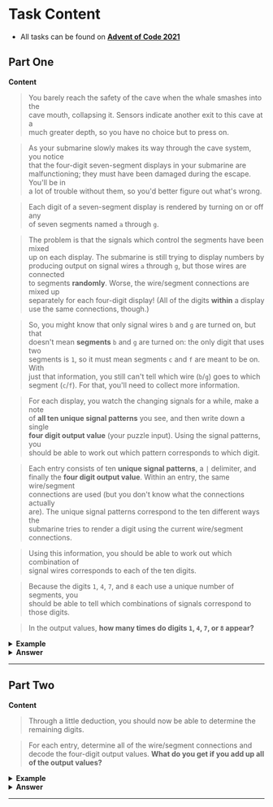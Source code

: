 # Task Content
 - All tasks can be found on **[Advent of Code 2021](https://adventofcode.com/2021)** 
 
## Part One

**Content**

> You barely reach the safety of the cave when the whale smashes into the  
> cave mouth, collapsing it. Sensors indicate another exit to this cave at a  
> much greater depth, so you have no choice but to press on.

> As your submarine slowly makes its way through the cave system, you notice  
> that the four-digit seven-segment displays in your submarine are  
> malfunctioning; they must have been damaged during the escape. You'll be in  
> a lot of trouble without them, so you'd better figure out what's wrong. 

> Each digit of a seven-segment display is rendered by turning on or off any  
> of seven segments named `a` through `g`.

> The problem is that the signals which control the segments have been mixed  
> up on each display. The submarine is still trying to display numbers by  
> producing output on signal wires `a` through `g`, but those wires are connected  
> to segments **randomly**. Worse, the wire/segment connections are mixed up  
> separately for each four-digit display! (All of the digits **within** a display  
> use the same connections, though.)

> So, you might know that only signal wires `b` and `g` are turned on, but that  
> doesn't mean **segments** `b` and `g` are turned on: the only digit that uses two  
> segments is `1`, so it must mean segments `c` and `f` are meant to be on. With   
> just that information, you still can't tell which wire (`b`/`g`) goes to which  
> segment (`c`/`f`). For that, you'll need to collect more information.

> For each display, you watch the changing signals for a while, make a note  
> of **all ten unique signal patterns** you see, and then write down a single  
> **four digit output value** (your puzzle input). Using the signal patterns, you  
> should be able to work out which pattern corresponds to which digit.

> Each entry consists of ten **unique signal patterns**, a `|` delimiter, and  
> finally the **four digit output value**. Within an entry, the same wire/segment  
> connections are used (but you don't know what the connections actually  
> are). The unique signal patterns correspond to the ten different ways the  
> submarine tries to render a digit using the current wire/segment connections. 

> Using this information, you should be able to work out which combination of  
> signal wires corresponds to each of the ten digits. 

> Because the digits `1`, `4`, `7`, and `8` each use a unique number of segments, you  
> should be able to tell which combinations of signals correspond to those digits.

> In the output values, **how many times do digits `1`, `4`, `7`, or `8` appear?**

<details>
  <summary><strong> Example </strong></summary>
<pre>
  0:      1:      2:      3:      4:      5:      6:      7:      8:      9:
 aaaa    ....    aaaa    aaaa    ....    aaaa    aaaa    aaaa    aaaa    aaaa
b    c  .    c  .    c  .    c  b    c  b    .  b    .  .    c  b    c  b    c
b    c  .    c  .    c  .    c  b    c  b    .  b    .  .    c  b    c  b    c
 ....    ....    dddd    dddd    dddd    dddd    dddd    ....    dddd    dddd
e    f  .    f  e    .  .    f  .    f  .    f  e    f  .    f  e    f  .    f
e    f  .    f  e    .  .    f  .    f  .    f  e    f  .    f  e    f  .    f
 gggg    ....    gggg    gggg    ....    gggg    gggg    ....    gggg    gggg
</pre>
  
So, to render a `1`, only segments `c` and `f` would be turned on; the rest   
would be off. To render a `7`, only segments `a`, `c`, and `f` would be turned on.  
  
Here is what you might see in a single entry in your input:  
  
<pre>
  acedgfb cdfbe gcdfa fbcad dab cefabd cdfgeb eafb cagedb ab | cdfeb fcadb cdfeb cdbaf
</pre>

Because `7` is the only digit that uses three segments, dab in the above example means that to render a `7`,   
signal lines d, a, and b are on. Because `4` is the only digit that uses four segments,  
eafb means that to render a `4`, signal lines `e`, `a`, `f`, and `b` are on. 

</details>

<details>
  <summary><strong> Answer </strong></summary>
  <div align="right">
    
   My puzzle answer was: **`452`**
    
  </div>
</details> 

___

## Part Two

**Content**
> Through a little deduction, you should now be able to determine the remaining digits.

> For each entry, determine all of the wire/segment connections and decode the 
> four-digit output values. **What do you get if you add up all of the output values?**

<details>
  <summary><strong> Example </strong></summary>
  
Consider again the first example:
<pre>
acedgfb cdfbe gcdfa fbcad dab cefabd cdfgeb eafb cagedb ab | cdfeb fcadb cdfeb cdbaf
</pre>

After some careful analysis, the mapping between signal wires and segments only make sense in the following configuration:
  
<pre> 
 dddd
e    a
e    a
 ffff
g    b
g    b
 cccc
 </pre>

So, the unique signal patterns would correspond to the following digits:

- `acedgfb`: `8`
- `cdfbe`: `5`
- `gcdfa`: `2`
- `fbcad`: `3`
- `da`b: `7`
- `cefabd`: `9`
- `cdfgeb`: `6`
- `eafb`: `4`
- `cagedb`: `0`
- `ab`: `1`
  
Then, the four digits of the output value can be decoded:

- `cdfeb`: `5`
- `fcadb`: `3`
- `cdfeb`: `5`
- `cdbaf`: `3`
  
Therefore, the output value for this entry is `5353`.

Following this same process for each entry in the second, larger example above, the output value of each entry can be determined:

- `fdgacbe cefdb cefbgd gcbe`: `8394`
- `fcgedb cgb dgebacf gc`: `9781`
- `cg cg fdcagb cbg`: `1197`
- `efabcd cedba gadfec cb`: `9361`
- `gecf egdcabf bgf bfgea`: `4873`
- `gebdcfa ecba ca fadegcb`: `8418`
- `cefg dcbef fcge gbcadfe`: `4548`
- `ed bcgafe cdgba cbgef`: `1625`
- `gbdfcae bgc cg cgb`: `8717`
- `fgae cfgab fg bagce`: `4315`
  
Adding all of the output values in this larger example produces `61229`.

</details>

<details>
  <summary><strong> Answer </strong></summary>
  <div align="right">
    
   My puzzle answer was: **`1096964`**
    
  </div>
</details> 

___

<br />
